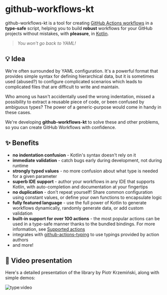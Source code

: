 # github-workflows-kt

github-workflows-kt is a tool for creating
[GitHub Actions workflows](https://docs.github.com/en/actions/using-workflows) in a **type-safe** script, helping you to
build **robust** workflows for your GitHub projects without mistakes, with **pleasure**, in
[Kotlin](https://kotlinlang.org/).

> _You won't go back to YAML!_

## 💡 Idea

We're often surrounded by YAML configuration. It's a powerful format that provides simple syntax for defining
hierarchical data, but it is sometimes used (abused?) to configure complicated scenarios which leads to complicated
files that are difficult to write and maintain.

Who among us hasn't accidentally used the wrong indentation, missed a possibility to extract a reusable piece of code,
or been confused by ambiguous types? The power of a generic-purpose would come in handy in these cases.

We're developing **github-workflows-kt** to solve these and other problems, so you can create GitHub Workflows with
confidence.

## ✨ Benefits

* **no indentation confusion** - Kotlin's syntax doesn't rely on it
* **immediate validation** - catch bugs early during development, not during runtime
* **strongly typed values** - no more confusion about what type is needed for a given parameter
* **superb IDE support** - author your workflows in any IDE that supports Kotlin, with auto-completion and documentation
  at your fingertips
* **no duplication** - don't repeat yourself! Share common configuration using constant values, or define your own
  functions to encapsulate logic
* **fully featured language** - use the full power of Kotlin to generate workflows dynamically, randomly generate data,
  or add custom validation
* **built-in support for over 100 actions** - the most popular actions can be used in a type-safe manner thanks to the
  bundled bindings. For more information, see
  [Supported actions](supported-actions.md)
* integrates with [github-actions-typing](https://github.com/typesafegithub/github-actions-typing) to use typings
  provided by action authors
* and more!

## 🎥 Video presentation

Here's a detailed presentation of the library by Piotr Krzemiński, along with simple demos:

![type:video](https://www.youtube.com/embed/jrDQXqQicek)
